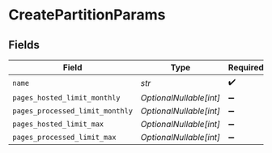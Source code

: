 # CreatePartitionParams


## Fields

| Field                           | Type                            | Required                        | Description                     | Example                         |
| ------------------------------- | ------------------------------- | ------------------------------- | ------------------------------- | ------------------------------- |
| `name`                          | *str*                           | :heavy_check_mark:              | N/A                             |                                 |
| `pages_hosted_limit_monthly`    | *OptionalNullable[int]*         | :heavy_minus_sign:              | N/A                             | 1000                            |
| `pages_processed_limit_monthly` | *OptionalNullable[int]*         | :heavy_minus_sign:              | N/A                             | 1000                            |
| `pages_hosted_limit_max`        | *OptionalNullable[int]*         | :heavy_minus_sign:              | N/A                             | 1000                            |
| `pages_processed_limit_max`     | *OptionalNullable[int]*         | :heavy_minus_sign:              | N/A                             | 1000                            |
